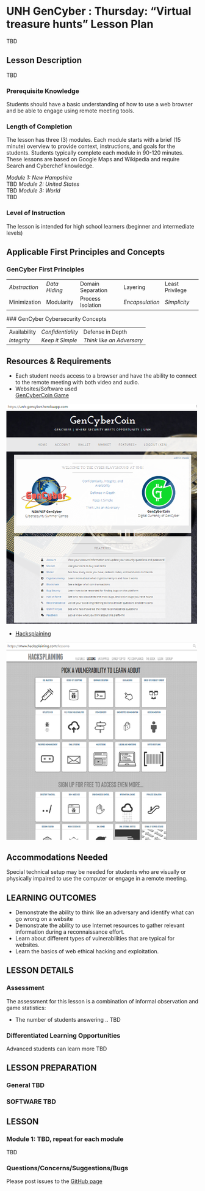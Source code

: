 # UNH GenCyber : Thursday: “Virtual treasure hunts” Lesson Plan
TBD

## Lesson Description
TBD

### Prerequisite Knowledge
Students should have a basic understanding of how to use a web browser and be able to engage using remote meeting tools.

### Length of Completion
The lesson has three (3) modules. Each module starts with a brief (15 minute) overview to provide context, instructions, and goals for the students.  Students typically complete each module in 90-120 minutes.  These lessons are based on Google Maps and Wikipedia and require Search and Cyberchef knowledge.  

*Module 1: New Hampshire*  
TBD
*Module 2: United States*  
TBD
*Module 3: World*  
TBD
### Level of Instruction
The lesson is intended for high school learners (beginner and intermediate levels)

## Applicable First Principles and Concepts

### GenCyber First Principles
<table border="0">
 <tr>
  <td><i>Abstraction</i></td>
   <td><i>Data Hiding</i></td>
   <td>Domain Separation</td>
   <td>Layering</td>
   <td>Least Privilege</td>
 </tr>
 <tr>
   <td>Minimization</td>
   <td>Modularity</td>
   <td>Process Isolation</td>
   <td><i>Encapsulation</i></td>
  <td><i>Simplicity</i></td>
 </tr>
</table>
### GenCyber Cybersecurity Concepts
<table border="0">
 <tr>
  <td>Availability</td>
  <td><i>Confidentiality</i></td>
  <td>Defense in Depth</td>
 </tr>
 <tr>
  <td><i>Integrity</i></td>
  <td><i>Keep it Simple</i></td>
  <td><i>Think like an Adversary</i></td>
 </tr>
</table>
 
## Resources & Requirements
- Each student needs access to a browser and have the ability to connect to the remote meeting with both video and audio.
- Websites/Software used  
[GenCyberCoin Game](https://github.com/vitalyford/gencybercoin)  
<img src="images/gencybercoin.png" alt="drawing" width="500"/>  

- [Hacksplaining](https://hacksplaining.com)  
<img src="images/hacksplaining.png" alt="drawing" width="500"/>  

## Accommodations Needed
Special technical setup may be needed for students who are visually or physically impaired to use the
computer or engage in a remote meeting.

## LEARNING OUTCOMES
- Demonstrate the ability to think like an adversary and identify what can go wrong on a website
- Demonstrate the ability to use Internet resources to gather relevant information during a reconnaissance effort.
- Learn about different types of vulnerabilities that are typical for websites.
- Learn the basics of web ethical hacking and exploitation.

## LESSON DETAILS
### Assessment
The assessment for this lesson is a combination of informal observation and game statistics:
- The number of students answering .. TBD

### Differentiated Learning Opportunities
Advanced students can learn more TBD
## LESSON PREPARATION
### General TBD
### SOFTWARE TBD
## LESSON 
### Module 1: TBD, repeat for each module
TBD
### Questions/Concerns/Suggestions/Bugs
Please post issues to the [GitHub page](https://github/kengraf/GenCyber)
